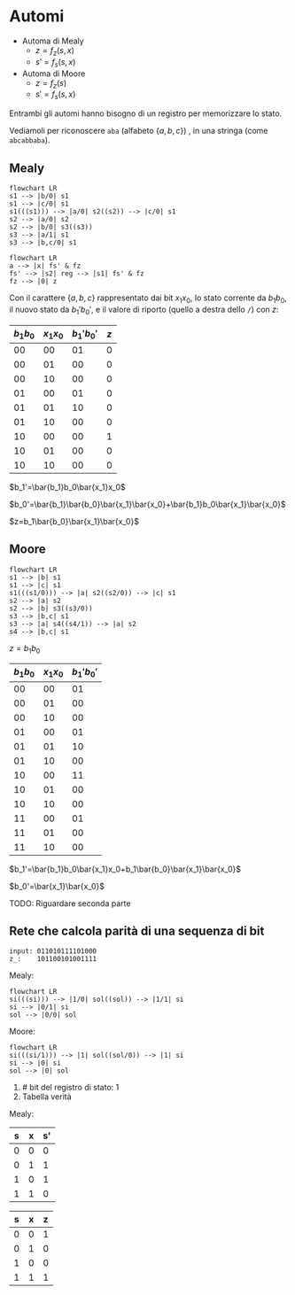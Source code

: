 # Automi

- Automa di Mealy
	- $z=f_z(s,x)$
	- $s'=f_s(s,x)$
- Automa di Moore
	- $z=f_z(s)$
	- $s'=f_s(s,x)$

Entrambi gli automi hanno bisogno di un registro per memorizzare lo stato.

Vediamoli per riconoscere `aba` (alfabeto $\{a,b,c\}$) , in una stringa (come `abcabbaba`).

## Mealy

```mermaid
flowchart LR
s1 --> |b/0| s1
s1 --> |c/0| s1
s1(((s1))) --> |a/0| s2((s2)) --> |c/0| s1
s2 --> |a/0| s2
s2 --> |b/0| s3((s3))
s3 --> |a/1| s1
s3 --> |b,c/0| s1
```

```mermaid
flowchart LR
a --> |x| fs' & fz
fs' --> |s2| reg --> |s1| fs' & fz
fz --> |0| z
```

Con il carattere $\{a,b,c\}$ rappresentato dai bit $x_1x_0$, lo stato corrente da $b_1b_0$, il nuovo stato da $b_1'b_0'$, e il valore di riporto (quello a destra dello `/`) con $z$:

| $b_1b_0$ | $x_1x_0$ | $b_1'b_0'$ | $z$ |
| -------- | -------- | ---------- | --- |
| 00       | 00       | 01         | 0   |
| 00       | 01       | 00         | 0   |
| 00       | 10       | 00         | 0   |
| 01       | 00       | 01         | 0   |
| 01       | 01       | 10         | 0   |
| 01       | 10       | 00         | 0   |
| 10       | 00       | 00         | 1   | 
| 10       | 01       | 00         | 0   |
| 10       | 10       | 00         | 0   |

$b_1'=\bar{b_1}b_0\bar{x_1}x_0$

$b_0'=\bar{b_1}\bar{b_0}\bar{x_1}\bar{x_0}+\bar{b_1}b_0\bar{x_1}\bar{x_0}$

$z=b_1\bar{b_0}\bar{x_1}\bar{x_0}$


## Moore

```mermaid
flowchart LR
s1 --> |b| s1
s1 --> |c| s1
s1(((s1/0))) --> |a| s2((s2/0)) --> |c| s1
s2 --> |a| s2
s2 --> |b| s3((s3/0))
s3 --> |b,c| s1
s3 --> |a| s4((s4/1)) --> |a| s2
s4 --> |b,c| s1
```

$z=b_1b_0$

| $b_1b_0$ | $x_1x_0$ | $b_1'b_0'$ |
| -------- | -------- | ---------- |
| 00       | 00       | 01         |
| 00       | 01       | 00         |
| 00       | 10       | 00         |
| 01       | 00       | 01         |
| 01       | 01       | 10         |
| 01       | 10       | 00         |
| 10       | 00       | 11         |
| 10       | 01       | 00         |
| 10       | 10       | 00         |
| 11       | 00       | 01         |
| 11       | 01       | 00         |
| 11       | 10       | 00         |

$b_1'=\bar{b_1}b_0\bar{x_1}x_0+b_1\bar{b_0}\bar{x_1}\bar{x_0}$

$b_0'=\bar{x_1}\bar{x_0}$

TODO: Riguardare seconda parte

## Rete che calcola parità di una sequenza di bit

```
input: 011010111101000
z_:    101100101001111
```

Mealy:

```mermaid
flowchart LR
si(((si))) --> |1/0| sol((sol)) --> |1/1| si
si --> |0/1| si
sol --> |0/0| sol
```

Moore:

```mermaid
flowchart LR
si(((si/1))) --> |1| sol((sol/0)) --> |1| si
si --> |0| si
sol --> |0| sol
```

1. \# bit del registro di stato: 1
2. Tabella verità 

Mealy:

| s   | x   | s'  |
| --- | --- | --- |
| 0   | 0   | 0   |
| 0   | 1   | 1   |
| 1   | 0   | 1   |
| 1   | 1   | 0   | 

| s   | x   | z   |
| --- | --- | --- |
| 0   | 0   | 1   |
| 0   | 1   | 0   |
| 1   | 0   | 0   |
| 1   | 1   | 1   |
